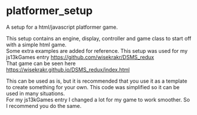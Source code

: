 # platformer_setup
A setup for a html/javascript platformer game. 

This setup contains an engine, display, controller and game class to start off with a simple html game. <br>
Some extra examples are added for reference. This setup was used for my js13kGames entry https://github.com/wisekrakr/DSMS_redux <br>
That game can be seen here https://wisekrakr.github.io/DSMS_redux/index.html <br>

This can be used as is, but it is recommended that you use it as a template to create something for your own. This code was simplified
so it can be used in many situations. <br>
For my js13kGames entry I changed a lot for my game to work smoother. So I recommend you do the same.
